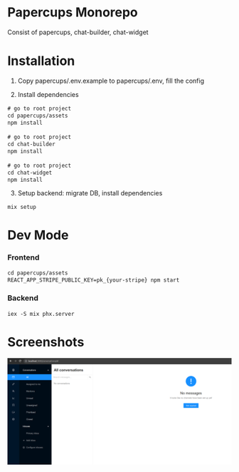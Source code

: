 # Papercups Monorepo

Consist of papercups, chat-builder, chat-widget

# Installation

1. Copy papercups/.env.example to papercups/.env, fill the config

2. Install dependencies

```
# go to root project
cd papercups/assets
npm install

# go to root project
cd chat-builder
npm install

# go to root project
cd chat-widget
npm install
```

3. Setup backend: migrate DB, install dependencies

```
mix setup
```

# Dev Mode

### Frontend

```
cd papercups/assets
REACT_APP_STRIPE_PUBLIC_KEY=pk_{your-stripe} npm start
```

### Backend

```
iex -S mix phx.server
```

# Screenshots

![dashboard](docs/dashboard.png)
